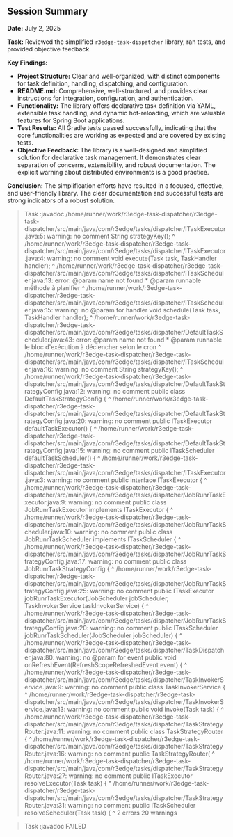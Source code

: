 ## Session Summary

**Date:** July 2, 2025

**Task:** Reviewed the simplified `r3edge-task-dispatcher` library, ran tests, and provided objective feedback.

**Key Findings:**

*   **Project Structure:** Clear and well-organized, with distinct components for task definition, handling, dispatching, and configuration.
*   **README.md:** Comprehensive, well-structured, and provides clear instructions for integration, configuration, and authentication.
*   **Functionality:** The library offers declarative task definition via YAML, extensible task handling, and dynamic hot-reloading, which are valuable features for Spring Boot applications.
*   **Test Results:** All Gradle tests passed successfully, indicating that the core functionalities are working as expected and are covered by existing tests.
*   **Objective Feedback:** The library is a well-designed and simplified solution for declarative task management. It demonstrates clear separation of concerns, extensibility, and robust documentation. The explicit warning about distributed environments is a good practice.

**Conclusion:** The simplification efforts have resulted in a focused, effective, and user-friendly library. The clear documentation and successful tests are strong indicators of a robust solution.


> Task :javadoc
/home/runner/work/r3edge-task-dispatcher/r3edge-task-dispatcher/src/main/java/com/r3edge/tasks/dispatcher/ITaskExecutor.java:5: warning: no comment
    String strategyKey();
           ^
/home/runner/work/r3edge-task-dispatcher/r3edge-task-dispatcher/src/main/java/com/r3edge/tasks/dispatcher/ITaskExecutor.java:4: warning: no comment
    void execute(Task task, TaskHandler handler);
         ^
/home/runner/work/r3edge-task-dispatcher/r3edge-task-dispatcher/src/main/java/com/r3edge/tasks/dispatcher/ITaskScheduler.java:13: error: @param name not found
	 * @param runnable méthode à planifier
	          ^
/home/runner/work/r3edge-task-dispatcher/r3edge-task-dispatcher/src/main/java/com/r3edge/tasks/dispatcher/ITaskScheduler.java:15: warning: no @param for handler
	void schedule(Task task, TaskHandler handler);
	     ^
/home/runner/work/r3edge-task-dispatcher/r3edge-task-dispatcher/src/main/java/com/r3edge/tasks/dispatcher/DefaultTaskScheduler.java:43: error: @param name not found
     * @param runnable le bloc d'exécution à déclencher selon le cron
              ^
/home/runner/work/r3edge-task-dispatcher/r3edge-task-dispatcher/src/main/java/com/r3edge/tasks/dispatcher/ITaskScheduler.java:16: warning: no comment
	String strategyKey();
	       ^
/home/runner/work/r3edge-task-dispatcher/r3edge-task-dispatcher/src/main/java/com/r3edge/tasks/dispatcher/DefaultTaskStrategyConfig.java:12: warning: no comment
public class DefaultTaskStrategyConfig {
       ^
/home/runner/work/r3edge-task-dispatcher/r3edge-task-dispatcher/src/main/java/com/r3edge/tasks/dispatcher/DefaultTaskStrategyConfig.java:20: warning: no comment
	public ITaskExecutor defaultTaskExecutor() {
	                     ^
/home/runner/work/r3edge-task-dispatcher/r3edge-task-dispatcher/src/main/java/com/r3edge/tasks/dispatcher/DefaultTaskStrategyConfig.java:15: warning: no comment
	public ITaskScheduler defaultTaskScheduler() {
	                      ^
/home/runner/work/r3edge-task-dispatcher/r3edge-task-dispatcher/src/main/java/com/r3edge/tasks/dispatcher/ITaskExecutor.java:3: warning: no comment
public interface ITaskExecutor {
       ^
/home/runner/work/r3edge-task-dispatcher/r3edge-task-dispatcher/src/main/java/com/r3edge/tasks/dispatcher/JobRunrTaskExecutor.java:9: warning: no comment
public class JobRunrTaskExecutor implements ITaskExecutor {
       ^
/home/runner/work/r3edge-task-dispatcher/r3edge-task-dispatcher/src/main/java/com/r3edge/tasks/dispatcher/JobRunrTaskScheduler.java:10: warning: no comment
public class JobRunrTaskScheduler implements ITaskScheduler {
       ^
/home/runner/work/r3edge-task-dispatcher/r3edge-task-dispatcher/src/main/java/com/r3edge/tasks/dispatcher/JobRunrTaskStrategyConfig.java:17: warning: no comment
public class JobRunrTaskStrategyConfig {
       ^
/home/runner/work/r3edge-task-dispatcher/r3edge-task-dispatcher/src/main/java/com/r3edge/tasks/dispatcher/JobRunrTaskStrategyConfig.java:25: warning: no comment
	public ITaskExecutor jobRunrTaskExecutor(JobScheduler jobScheduler, TaskInvokerService taskInvokerService) {
	                     ^
/home/runner/work/r3edge-task-dispatcher/r3edge-task-dispatcher/src/main/java/com/r3edge/tasks/dispatcher/JobRunrTaskStrategyConfig.java:20: warning: no comment
	public ITaskScheduler jobRunrTaskScheduler(JobScheduler jobScheduler) {
	                      ^
/home/runner/work/r3edge-task-dispatcher/r3edge-task-dispatcher/src/main/java/com/r3edge/tasks/dispatcher/TaskDispatcher.java:80: warning: no @param for event
	public void onRefreshEvent(RefreshScopeRefreshedEvent event) {
	            ^
/home/runner/work/r3edge-task-dispatcher/r3edge-task-dispatcher/src/main/java/com/r3edge/tasks/dispatcher/TaskInvokerService.java:9: warning: no comment
public class TaskInvokerService {
       ^
/home/runner/work/r3edge-task-dispatcher/r3edge-task-dispatcher/src/main/java/com/r3edge/tasks/dispatcher/TaskInvokerService.java:13: warning: no comment
    public void invoke(Task task) {
                ^
/home/runner/work/r3edge-task-dispatcher/r3edge-task-dispatcher/src/main/java/com/r3edge/tasks/dispatcher/TaskStrategyRouter.java:11: warning: no comment
public class TaskStrategyRouter {
       ^
/home/runner/work/r3edge-task-dispatcher/r3edge-task-dispatcher/src/main/java/com/r3edge/tasks/dispatcher/TaskStrategyRouter.java:16: warning: no comment
    public TaskStrategyRouter(
           ^
/home/runner/work/r3edge-task-dispatcher/r3edge-task-dispatcher/src/main/java/com/r3edge/tasks/dispatcher/TaskStrategyRouter.java:27: warning: no comment
    public ITaskExecutor resolveExecutor(Task task) {
                         ^
/home/runner/work/r3edge-task-dispatcher/r3edge-task-dispatcher/src/main/java/com/r3edge/tasks/dispatcher/TaskStrategyRouter.java:31: warning: no comment
    public ITaskScheduler resolveScheduler(Task task) {
                          ^
2 errors
20 warnings

> Task :javadoc FAILED